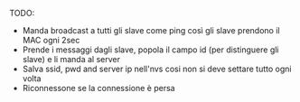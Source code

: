 TODO:
- Manda broadcast a tutti gli slave come ping così gli slave prendono il MAC ogni 2sec
- Prende i messaggi dagli slave, popola il campo id (per distinguere gli slave) e li manda al server
- Salva ssid, pwd and server ip nell'nvs cosi non si deve settare tutto ogni volta
- Riconnessone se la connessione è persa